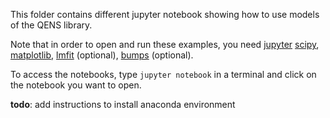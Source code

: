 This folder contains different jupyter notebook showing how to use models of
the QENS library.

Note that in order to open and run these examples, you need [jupyter](http://jupyter.org/)
[scipy](https://www.scipy.org/),
[matplotlib](https://matplotlib.org/),
[lmfit](https://lmfit.github.io/lmfit-py/) (optional),
[bumps](https://github.com/bumps/bumps) (optional).


To access the notebooks, type `jupyter notebook` in a terminal and click on
 the notebook you want to open.

**todo**: add instructions to install anaconda environment
